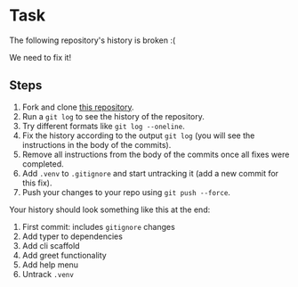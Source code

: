 # Task

The following repository's history is broken :(

We need to fix it!

## Steps

1. Fork and clone [this repository](https://github.com/JoinCODED/TASK-Masterclass-M1-Git).
2. Run a `git log` to see the history of the repository.
3. Try different formats like `git log --oneline`.
4. Fix the history according to the output `git log` (you will see the instructions in the body of the commits).
5. Remove all instructions from the body of the commits once all fixes were completed.
6. Add `.venv` to `.gitignore` and start untracking it (add a new commit for this fix).
7. Push your changes to your repo using `git push --force`.

Your history should look something like this at the end:

1. First commit: includes `gitignore` changes
2. Add typer to dependencies
3. Add cli scaffold
4. Add greet functionality
5. Add help menu
6. Untrack `.venv`
